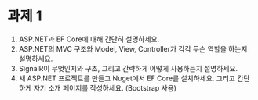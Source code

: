 # 과제 1
1. ASP.NET과 EF Core에 대해 간단히 설명하세요.
2. ASP.NET의 MVC 구조와 Model, View, Controller가 각각 무슨 역할을 하는지 설명하세요.
3. SignalR이 무엇인지와 구조, 그리고 간략하게 어떻게 사용하는지 설명하세요.
4. 새 ASP.NET 프로젝트를 만들고 Nuget에서 EF Core를 설치하세요. 그리고 간단하게 자기 소개 페이지를 작성하세요. (Bootstrap 사용)
